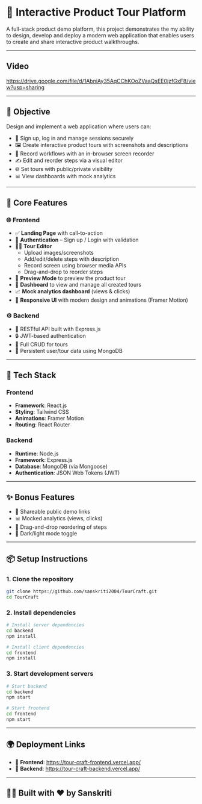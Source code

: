 # 🚀 Interactive Product Tour Platform

A full-stack product demo platform, this project demonstrates the my ability to design, develop and deploy a modern web application that enables users to create and share interactive product walkthroughs.

---
## Video
https://drive.google.com/file/d/1AbniAy35AqCChKOoZVaaQsEE0jzfGxF8/view?usp=sharing

---


## 🎯 Objective

Design and implement a web application where users can:

- 🔐 Sign up, log in and manage sessions securely
- 🖼️ Create interactive product tours with screenshots and descriptions
- 🎥 Record workflows with an in-browser screen recorder
- ✍️ Edit and reorder steps via a visual editor
- 🌐 Set tours with public/private visibility
- 📊 View dashboards with mock analytics

---

## 🧩 Core Features

### 🌐 Frontend

- ✅ **Landing Page** with call-to-action
- 🔐 **Authentication** – Sign up / Login with validation
- 🧑‍🎨 **Tour Editor**
  - Upload images/screenshots
  - Add/edit/delete steps with description
  - Record screen using browser media APIs
  - Drag-and-drop to reorder steps
- 👀 **Preview Mode** to preview the product tour
- 📂 **Dashboard** to view and manage all created tours
- 📈 **Mock analytics dashboard** (views & clicks)
- 📱 **Responsive UI** with modern design and animations (Framer Motion)

### ⚙️ Backend

- 🧭 RESTful API built with Express.js
- 🔒 JWT-based authentication
- 📝 Full CRUD for tours
- 🧑 Persistent user/tour data using MongoDB

---

## 🧪 Tech Stack

### Frontend
- **Framework**: React.js
- **Styling**: Tailwind CSS
- **Animations**: Framer Motion
- **Routing**: React Router

### Backend
- **Runtime**: Node.js
- **Framework**: Express.js
- **Database**: MongoDB (via Mongoose)
- **Authentication**: JSON Web Tokens (JWT)

---

## ✨ Bonus Features

- 🔗 Shareable public demo links
- 📊 Mocked analytics (views, clicks)
- 🔀 Drag-and-drop reordering of steps
- 🌙 Dark/light mode toggle

---

## 📦 Setup Instructions



### 1. Clone the repository

```bash
git clone https://github.com/sanskriti2004/TourCraft.git
cd TourCraft
````

### 2. Install dependencies

```bash
# Install server dependencies
cd backend
npm install

# Install client dependencies
cd frontend
npm install
```

### 3. Start development servers

```bash
# Start backend
cd backend
npm start

# Start frontend
cd frontend
npm start
```

---

## 🌍 Deployment Links

* 🔗 **Frontend**: https://tour-craft-frontend.vercel.app/
* 🔗 **Backend**: https://tour-craft-backend.vercel.app/

---

## 🙋‍♀️ Built with ❤️ by Sanskriti
